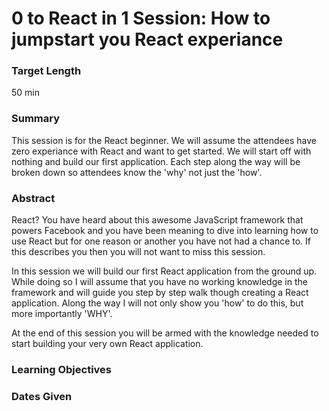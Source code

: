 0 to React in 1 Session: How to jumpstart you React experiance
==============

### Target Length
50 min

### Summary
This session is for the React beginner. We will assume the attendees have zero experiance with React and want to get started.  We will start off with nothing and build our first application.  Each step along the way will be broken down so attendees know the 'why' not just the 'how'.

### Abstract
React?  You have heard about this awesome JavaScript framework that powers Facebook and you have been meaning to dive into learning how to use React but for one reason or another you have not had a chance to.  If this describes you then you will not want to miss this session.

In this session we will build our first React application from the ground up.  While doing so I will assume that you have no working knowledge in the framework and will guide you step by step walk though creating a React application.  Along the way I will not only show you 'how' to do this, but more importantly 'WHY'.

At the end of this session you will be armed with the knowledge needed to start building your very own React application.


### Learning Objectives

### Dates Given